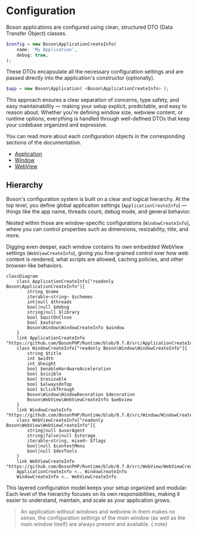 # Configuration

Boson applications are configured using clean, structured DTO (Data Transfer 
Object) classes.

```php
$config = new Boson\ApplicationCreateInfo( 
    name: 'My Application',
    debug: true,
);
```

These DTOs encapsulate all the necessary configuration settings and are passed 
directly into the application's constructor (optionally). 

```php
$app = new Boson\Application( <Boson\ApplicationCreateInfo> );
```

This approach ensures a clear separation of concerns, type safety, 
and easy maintainability — making your setup explicit, predictable, and easy to 
reason about. Whether you're defining window size, webview content, or runtime 
options, everything is handled through well-defined DTOs that keep your codebase 
organized and expressive.

You can read more about each configuration objects in the corresponding
sections of the documentation.

- [Application](../03.application/application-configuration.md)
- [Window](../04.window/window-configuration.md)
- [WebView](../05.webview/webview-configuration.md)

## Hierarchy 

Boson's configuration system is built on a clear and logical hierarchy. At the 
top level, you define global application settings (`ApplicationCreateInfo`) 
— things like the app name, threads count, debug mode, and general behavior.

Nested within those are window-specific configurations (`WindowCreateInfo`), 
where you can control properties such as dimensions, resizability, title, and more. 

Digging even deeper, each window contains its own embedded WebView settings 
(`WebViewCreateInfo`), giving you fine-grained control over how web 
content is rendered, what scripts are allowed, caching policies, and other 
browser-like behaviors.

```mermaid
classDiagram
    class ApplicationCreateInfo["readonly Boson\ApplicationCreateInfo"]{
        string $name
        iterable~string~ $schemes
        int|null $threads
        bool|null $debug
        string|null $library
        bool $quitOnClose
        bool $autorun
        Boson\Window\WindowCreateInfo $window
    }
    link ApplicationCreateInfo "https://github.com/BosonPHP/Runtime/blob/0.7.0/src/ApplicationCreateInfo.php"
    class WindowCreateInfo["readonly Boson\Window\WindowCreateInfo"]{
        string $title
        int $width
        int $height
        bool $enableHardwareAcceleration
        bool $visible
        bool $resizable
        bool $alwaysOnTop
        bool $clickThrough
        Boson\Window\WindowDecoration $decoration
        Boson\WebView\WebViewCreateInfo $webview
    }
    link WindowCreateInfo "https://github.com/BosonPHP/Runtime/blob/0.7.0/src/Window/WindowCreateInfo.php"
    class WebViewCreateInfo["readonly Boson\WebView\WebViewCreateInfo"]{
        string|null $userAgent
        string|false|null $storage
        iterable~string, mixed~ $flags
        bool|null $contextMenu
        bool|null $devTools
    }
    link WebViewCreateInfo "https://github.com/BosonPHP/Runtime/blob/0.7.0/src/WebView/WebViewCreateInfo.php"
    ApplicationCreateInfo <.. WindowCreateInfo
    WindowCreateInfo <.. WebViewCreateInfo
```

This layered configuration model keeps your setup organized and modular. Each 
level of the hierarchy focuses on its own responsibilities, making it easier to 
understand, maintain, and scale as your application grows.

> An application without windows and webview in them makes no sense, the 
> configuration settings of the *main window* (as well as the main window 
> itself) are always present and available.
{.note}
